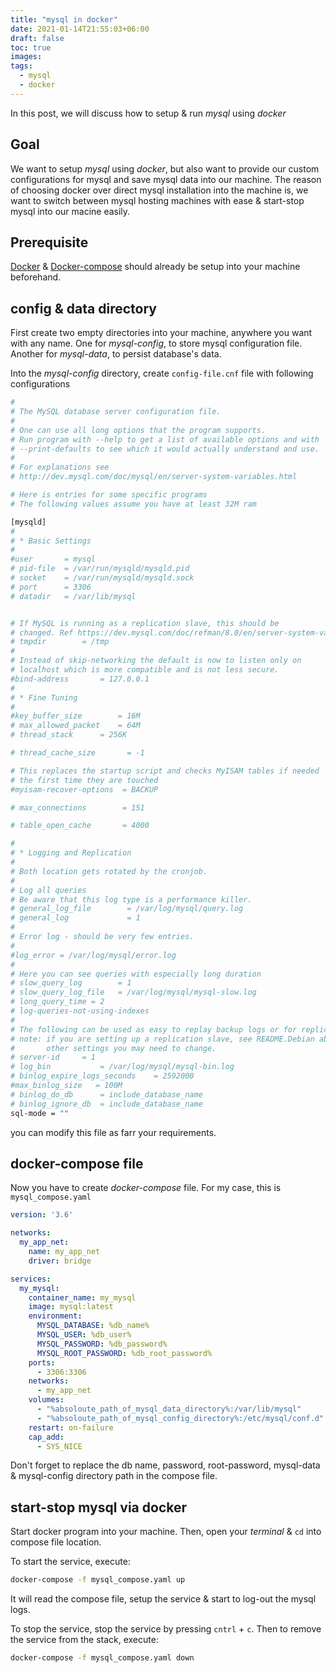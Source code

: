 ```yaml
---
title: "mysql in docker"
date: 2021-01-14T21:55:03+06:00
draft: false
toc: true
images:
tags:
  - mysql
  - docker
---
```


In this post, we will discuss how to setup & run *mysql* using *docker*

## Goal
We want to setup *mysql* using *docker*, but also want to provide our custom configurations for mysql and save mysql data into our machine. 
The reason of choosing docker over direct mysql installation into the machine is, we want to switch between mysql hosting machines with ease & start-stop mysql into our macine easily.

## Prerequisite
[Docker](https://www.docker.com/) & [Docker-compose](https://docs.docker.com/compose/) should already be setup into your machine beforehand.

## config & data directory
First create two empty directories into your machine, anywhere you want with any name.
One for *mysql-config*, to store mysql configuration file.
Another for *mysql-data*, to persist database's data.

Into the *mysql-config* directory, create `config-file.cnf` file with following configurations
```bash
#
# The MySQL database server configuration file.
#
# One can use all long options that the program supports.
# Run program with --help to get a list of available options and with
# --print-defaults to see which it would actually understand and use.
#
# For explanations see
# http://dev.mysql.com/doc/mysql/en/server-system-variables.html

# Here is entries for some specific programs
# The following values assume you have at least 32M ram

[mysqld]
#
# * Basic Settings
#
#user		= mysql
# pid-file	= /var/run/mysqld/mysqld.pid
# socket	= /var/run/mysqld/mysqld.sock
# port		= 3306
# datadir	= /var/lib/mysql


# If MySQL is running as a replication slave, this should be
# changed. Ref https://dev.mysql.com/doc/refman/8.0/en/server-system-variables.html#sysvar_tmpdir
# tmpdir		= /tmp
#
# Instead of skip-networking the default is now to listen only on
# localhost which is more compatible and is not less secure.
#bind-address		= 127.0.0.1
#
# * Fine Tuning
#
#key_buffer_size		= 16M
# max_allowed_packet	= 64M
# thread_stack		= 256K

# thread_cache_size       = -1

# This replaces the startup script and checks MyISAM tables if needed
# the first time they are touched
#myisam-recover-options  = BACKUP

# max_connections        = 151

# table_open_cache       = 4000

#
# * Logging and Replication
#
# Both location gets rotated by the cronjob.
#
# Log all queries
# Be aware that this log type is a performance killer.
# general_log_file        = /var/log/mysql/query.log
# general_log             = 1
#
# Error log - should be very few entries.
#
#log_error = /var/log/mysql/error.log
#
# Here you can see queries with especially long duration
# slow_query_log		= 1
# slow_query_log_file	= /var/log/mysql/mysql-slow.log
# long_query_time = 2
# log-queries-not-using-indexes
#
# The following can be used as easy to replay backup logs or for replication.
# note: if you are setting up a replication slave, see README.Debian about
#       other settings you may need to change.
# server-id		= 1
# log_bin			= /var/log/mysql/mysql-bin.log
# binlog_expire_logs_seconds	= 2592000
#max_binlog_size   = 100M
# binlog_do_db		= include_database_name
# binlog_ignore_db	= include_database_name
sql-mode = ""
```
you can modify this file as farr your requirements.

## docker-compose file
Now you have to create *docker-compose* file. For my case, this is `mysql_compose.yaml`
```yaml
version: '3.6'

networks:
  my_app_net:
    name: my_app_net
    driver: bridge

services:
  my_mysql:
    container_name: my_mysql
    image: mysql:latest
    environment:
      MYSQL_DATABASE: %db_name%
      MYSQL_USER: %db_user%
      MYSQL_PASSWORD: %db_password%
      MYSQL_ROOT_PASSWORD: %db_root_password%
    ports:
      - 3306:3306
    networks:
      - my_app_net
    volumes:
      - "%absoloute_path_of_mysql_data_directory%:/var/lib/mysql"
      - "%absoloute_path_of_mysql_config_directory%:/etc/mysql/conf.d"
    restart: on-failure
    cap_add:
      - SYS_NICE
```
Don't forget to replace the db name, password, root-password, mysql-data & mysql-config directory path in the compose file.

## start-stop mysql via docker
Start docker program into your machine. Then, open your *terminal* & `cd` into compose file location.

To start the service, execute:
```bash
docker-compose -f mysql_compose.yaml up
```
It will read the compose file, setup the service & start to log-out the mysql logs.

To stop the service, stop the service by pressing `cntrl` + `c`.
Then to remove the service from the stack, execute:
```bash
docker-compose -f mysql_compose.yaml down
```